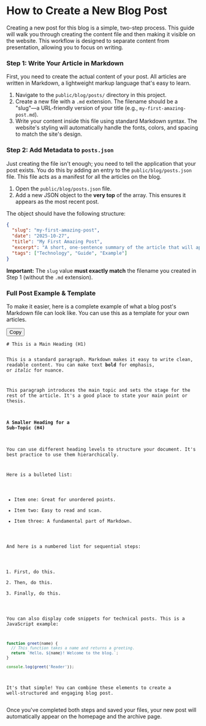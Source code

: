 # How to Create a New Blog Post

Creating a new post for this blog is a simple, two-step process. This guide will walk you through creating the content file and then making it visible on the website. This workflow is designed to separate content from presentation, allowing you to focus on writing.

### Step 1: Write Your Article in Markdown

First, you need to create the actual content of your post. All articles are written in Markdown, a lightweight markup language that's easy to learn.

1.  Navigate to the `public/blog/posts/` directory in this project.
2.  Create a new file with a `.md` extension. The filename should be a "slug"—a URL-friendly version of your title (e.g., `my-first-amazing-post.md`).
3.  Write your content inside this file using standard Markdown syntax. The website's styling will automatically handle the fonts, colors, and spacing to match the site's design.

### Step 2: Add Metadata to `posts.json`

Just creating the file isn't enough; you need to tell the application that your post exists. You do this by adding an entry to the `public/blog/posts.json` file. This file acts as a manifest for all the articles on the blog.

1.  Open the `public/blog/posts.json` file.
2.  Add a new JSON object to the **very top** of the array. This ensures it appears as the most recent post.

The object should have the following structure:

```json
{
  "slug": "my-first-amazing-post",
  "date": "2025-10-27",
  "title": "My First Amazing Post",
  "excerpt": "A short, one-sentence summary of the article that will appear in the post list.",
  "tags": ["Technology", "Guide", "Example"]
}
```

**Important:** The `slug` value **must exactly match** the filename you created in Step 1 (without the `.md` extension).

### Full Post Example & Template

To make it easier, here is a complete example of what a blog post's Markdown file can look like. You can use this as a template for your own articles.

<div class="relative bg-gray-100 border border-gray-300 rounded-lg my-4">
  <button 
    onclick="copyCode(this, 'example-post-code')" 
    class="absolute top-2 right-2 bg-gray-700 text-white text-xs font-semibold px-3 py-1 rounded hover:bg-gray-600 transition-colors"
  >
    Copy
  </button>
  <pre class="py-4 pt-8 px-4 overflow-x-auto"><code id="example-post-code"># This is a Main Heading (H1)

This is a standard paragraph. Markdown makes it easy to write clean, readable content. You can make text **bold** for emphasis, or *italic* for nuance.

This paragraph introduces the main topic and sets the stage for the rest of the article. It's a good place to state your main point or thesis.

#### A Smaller Heading for a Sub-Topic (H4)

You can use different heading levels to structure your document. It's best practice to use them hierarchically.

Here is a bulleted list:
*   Item one: Great for unordered points.
*   Item two: Easy to read and scan.
*   Item three: A fundamental part of Markdown.

And here is a numbered list for sequential steps:
1.  First, do this.
2.  Then, do this.
3.  Finally, do this.

You can also display code snippets for technical posts. This is a JavaScript example:
```javascript
function greet(name) {
  // This function takes a name and returns a greeting.
  return `Hello, ${name}! Welcome to the blog.`;
}

console.log(greet('Reader'));
```

It's that simple! You can combine these elements to create a well-structured and engaging blog post.</code></pre>
</div>
<script>
  function copyCode(button, elementId) {
    const codeElement = document.getElementById(elementId);
    if (codeElement) {
      const textToCopy = codeElement.innerText;
      navigator.clipboard.writeText(textToCopy).then(() => {
        button.innerText = 'Copied!';
        setTimeout(() => {
          button.innerText = 'Copy';
        }, 2000);
      }).catch(err => {
        console.error('Failed to copy text: ', err);
        button.innerText = 'Error';
      });
    }
  }
</script>

Once you've completed both steps and saved your files, your new post will automatically appear on the homepage and the archive page.